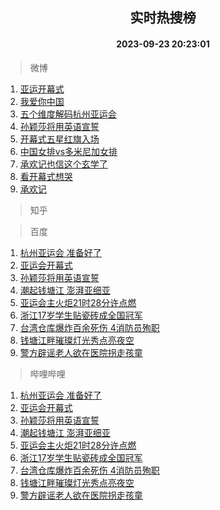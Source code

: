 <div align="center"><h2>实时热搜榜</h2><h4>2023-09-23 20:23:01</h4></div>

> 微博  

1. [亚运开幕式](https://s.weibo.com/weibo?q=%23%E4%BA%9A%E8%BF%90%E5%BC%80%E5%B9%95%E5%BC%8F%23&t=31&band_rank=1&Refer=top)<br />
2. [我爱你中国](https://s.weibo.com/weibo?q=%E6%88%91%E7%88%B1%E4%BD%A0%E4%B8%AD%E5%9B%BD&t=31&band_rank=2&Refer=top)<br />
3. [五个维度解码杭州亚运会](https://s.weibo.com/weibo?q=%23%E4%BA%94%E4%B8%AA%E7%BB%B4%E5%BA%A6%E8%A7%A3%E7%A0%81%E6%9D%AD%E5%B7%9E%E4%BA%9A%E8%BF%90%E4%BC%9A%23&t=31&band_rank=3&Refer=top)<br />
4. [孙颖莎将用英语宣誓](https://s.weibo.com/weibo?q=%23%E5%AD%99%E9%A2%96%E8%8E%8E%E5%B0%86%E7%94%A8%E8%8B%B1%E8%AF%AD%E5%AE%A3%E8%AA%93%23&t=31&band_rank=4&Refer=top)<br />
5. [开幕式五星红旗入场](https://s.weibo.com/weibo?q=%23%E5%BC%80%E5%B9%95%E5%BC%8F%E4%BA%94%E6%98%9F%E7%BA%A2%E6%97%97%E5%85%A5%E5%9C%BA%23&t=31&band_rank=5&Refer=top)<br />
6. [中国女排vs多米尼加女排](https://s.weibo.com/weibo?q=%23%E4%B8%AD%E5%9B%BD%E5%A5%B3%E6%8E%92vs%E5%A4%9A%E7%B1%B3%E5%B0%BC%E5%8A%A0%E5%A5%B3%E6%8E%92%23&t=31&band_rank=6&Refer=top)<br />
7. [承欢记也信这个玄学了](https://s.weibo.com/weibo?q=%23%E6%89%BF%E6%AC%A2%E8%AE%B0%E4%B9%9F%E4%BF%A1%E8%BF%99%E4%B8%AA%E7%8E%84%E5%AD%A6%E4%BA%86%23&t=31&band_rank=7&Refer=top)<br />
8. [看开幕式想哭](https://s.weibo.com/weibo?q=%E7%9C%8B%E5%BC%80%E5%B9%95%E5%BC%8F%E6%83%B3%E5%93%AD&t=31&band_rank=8&Refer=top)<br />
9. [承欢记](https://s.weibo.com/weibo?q=%23%E6%89%BF%E6%AC%A2%E8%AE%B0%23&t=31&band_rank=9&Refer=top)<br />

> 知乎  


> 百度  

1. [杭州亚运会 准备好了](https://www.baidu.com/s?wd=%E6%9D%AD%E5%B7%9E%E4%BA%9A%E8%BF%90%E4%BC%9A+%E5%87%86%E5%A4%87%E5%A5%BD%E4%BA%86&sa=fyb_news&rsv_dl=fyb_news)<br />
2. [亚运会开幕式](https://www.baidu.com/s?wd=%E4%BA%9A%E8%BF%90%E4%BC%9A%E5%BC%80%E5%B9%95%E5%BC%8F&sa=fyb_news&rsv_dl=fyb_news)<br />
3. [孙颖莎将用英语宣誓](https://www.baidu.com/s?wd=%E5%AD%99%E9%A2%96%E8%8E%8E%E5%B0%86%E7%94%A8%E8%8B%B1%E8%AF%AD%E5%AE%A3%E8%AA%93&sa=fyb_news&rsv_dl=fyb_news)<br />
4. [潮起钱塘江 澎湃亚细亚](https://www.baidu.com/s?wd=%E6%BD%AE%E8%B5%B7%E9%92%B1%E5%A1%98%E6%B1%9F+%E6%BE%8E%E6%B9%83%E4%BA%9A%E7%BB%86%E4%BA%9A&sa=fyb_news&rsv_dl=fyb_news)<br />
5. [亚运会主火炬21时28分许点燃](https://www.baidu.com/s?wd=%E4%BA%9A%E8%BF%90%E4%BC%9A%E4%B8%BB%E7%81%AB%E7%82%AC21%E6%97%B628%E5%88%86%E8%AE%B8%E7%82%B9%E7%87%83&sa=fyb_news&rsv_dl=fyb_news)<br />
6. [浙江17岁学生贴瓷砖成全国冠军](https://www.baidu.com/s?wd=%E6%B5%99%E6%B1%9F17%E5%B2%81%E5%AD%A6%E7%94%9F%E8%B4%B4%E7%93%B7%E7%A0%96%E6%88%90%E5%85%A8%E5%9B%BD%E5%86%A0%E5%86%9B&sa=fyb_news&rsv_dl=fyb_news)<br />
7. [台湾仓库爆炸百余死伤 4消防员殉职](https://www.baidu.com/s?wd=%E5%8F%B0%E6%B9%BE%E4%BB%93%E5%BA%93%E7%88%86%E7%82%B8%E7%99%BE%E4%BD%99%E6%AD%BB%E4%BC%A4+4%E6%B6%88%E9%98%B2%E5%91%98%E6%AE%89%E8%81%8C&sa=fyb_news&rsv_dl=fyb_news)<br />
8. [钱塘江畔璀璨灯光秀点亮夜空](https://www.baidu.com/s?wd=%E9%92%B1%E5%A1%98%E6%B1%9F%E7%95%94%E7%92%80%E7%92%A8%E7%81%AF%E5%85%89%E7%A7%80%E7%82%B9%E4%BA%AE%E5%A4%9C%E7%A9%BA&sa=fyb_news&rsv_dl=fyb_news)<br />
9. [警方辟谣老人欲在医院拐走孩童](https://www.baidu.com/s?wd=%E8%AD%A6%E6%96%B9%E8%BE%9F%E8%B0%A3%E8%80%81%E4%BA%BA%E6%AC%B2%E5%9C%A8%E5%8C%BB%E9%99%A2%E6%8B%90%E8%B5%B0%E5%AD%A9%E7%AB%A5&sa=fyb_news&rsv_dl=fyb_news)<br />

> 哔哩哔哩  

1. [杭州亚运会 准备好了](https://www.baidu.com/s?wd=%E6%9D%AD%E5%B7%9E%E4%BA%9A%E8%BF%90%E4%BC%9A+%E5%87%86%E5%A4%87%E5%A5%BD%E4%BA%86&sa=fyb_news&rsv_dl=fyb_news)<br />
2. [亚运会开幕式](https://www.baidu.com/s?wd=%E4%BA%9A%E8%BF%90%E4%BC%9A%E5%BC%80%E5%B9%95%E5%BC%8F&sa=fyb_news&rsv_dl=fyb_news)<br />
3. [孙颖莎将用英语宣誓](https://www.baidu.com/s?wd=%E5%AD%99%E9%A2%96%E8%8E%8E%E5%B0%86%E7%94%A8%E8%8B%B1%E8%AF%AD%E5%AE%A3%E8%AA%93&sa=fyb_news&rsv_dl=fyb_news)<br />
4. [潮起钱塘江 澎湃亚细亚](https://www.baidu.com/s?wd=%E6%BD%AE%E8%B5%B7%E9%92%B1%E5%A1%98%E6%B1%9F+%E6%BE%8E%E6%B9%83%E4%BA%9A%E7%BB%86%E4%BA%9A&sa=fyb_news&rsv_dl=fyb_news)<br />
5. [亚运会主火炬21时28分许点燃](https://www.baidu.com/s?wd=%E4%BA%9A%E8%BF%90%E4%BC%9A%E4%B8%BB%E7%81%AB%E7%82%AC21%E6%97%B628%E5%88%86%E8%AE%B8%E7%82%B9%E7%87%83&sa=fyb_news&rsv_dl=fyb_news)<br />
6. [浙江17岁学生贴瓷砖成全国冠军](https://www.baidu.com/s?wd=%E6%B5%99%E6%B1%9F17%E5%B2%81%E5%AD%A6%E7%94%9F%E8%B4%B4%E7%93%B7%E7%A0%96%E6%88%90%E5%85%A8%E5%9B%BD%E5%86%A0%E5%86%9B&sa=fyb_news&rsv_dl=fyb_news)<br />
7. [台湾仓库爆炸百余死伤 4消防员殉职](https://www.baidu.com/s?wd=%E5%8F%B0%E6%B9%BE%E4%BB%93%E5%BA%93%E7%88%86%E7%82%B8%E7%99%BE%E4%BD%99%E6%AD%BB%E4%BC%A4+4%E6%B6%88%E9%98%B2%E5%91%98%E6%AE%89%E8%81%8C&sa=fyb_news&rsv_dl=fyb_news)<br />
8. [钱塘江畔璀璨灯光秀点亮夜空](https://www.baidu.com/s?wd=%E9%92%B1%E5%A1%98%E6%B1%9F%E7%95%94%E7%92%80%E7%92%A8%E7%81%AF%E5%85%89%E7%A7%80%E7%82%B9%E4%BA%AE%E5%A4%9C%E7%A9%BA&sa=fyb_news&rsv_dl=fyb_news)<br />
9. [警方辟谣老人欲在医院拐走孩童](https://www.baidu.com/s?wd=%E8%AD%A6%E6%96%B9%E8%BE%9F%E8%B0%A3%E8%80%81%E4%BA%BA%E6%AC%B2%E5%9C%A8%E5%8C%BB%E9%99%A2%E6%8B%90%E8%B5%B0%E5%AD%A9%E7%AB%A5&sa=fyb_news&rsv_dl=fyb_news)<br />
